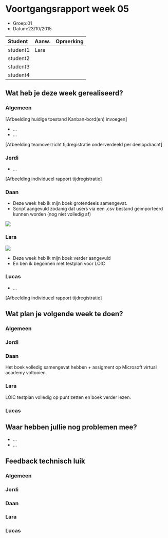 # Voortgangsrapport week 05

* Groep:01
* Datum:23/10/2015

| Student  | Aanw. | Opmerking |
| :---     | :---  | :---      |
| student1 |Lara   |           |
| student2 |       |           |
| student3 |       |           |
| student4 |       |           |

## Wat heb je deze week gerealiseerd?

### Algemeen

[Afbeelding huidige toestand Kanban-bord(en) invoegen]

* ...
* ...

[Afbeelding teamoverzicht tijdregistratie onderverdeeld per deelopdracht]

### Jordi

* ...

[Afbeelding individueel rapport tijdregistratie]

### Daan

* Deze week heb ik mijn boek grotendeels samengevat.
* Script aangevuld zodanig dat users via een .csv bestand geimporteerd kunnen worden (nog niet volledig af)

![](https://github.com/HoGentTIN/ops3-g01/blob/master/weekrapport/img/Week5_Daan_toggle.PNG)

### Lara
![](https://github.com/HoGentTIN/ops3-g01/blob/master/weekrapport/img/lara5.png?raw=true)
* Deze week heb ik mijn boek verder aangevuld
* En ben ik begonnen met testplan voor LOIC


### Lucas

* ...

[Afbeelding individueel rapport tijdregistratie]

## Wat plan je volgende week te doen?

### Algemeen
### Jordi
### Daan
Het boek volledig samengevat hebben + assigment op Microsoft virtual academy voltooien.
### Lara
LOIC testplan volledig op punt zetten en boek verder lezen.
### Lucas

## Waar hebben jullie nog problemen mee?

* ...
* ...

## Feedback technisch luik

### Algemeen

### Jordi
### Daan
### Lara
### Lucas


